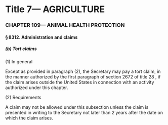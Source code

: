 
# Title 7— AGRICULTURE
### CHAPTER 109— ANIMAL HEALTH PROTECTION
#### § 8312. Administration and claims
##### (b) Tort claims

(1) In general

Except as provided in paragraph (2), the Secretary may pay a tort claim, in the manner authorized by the first paragraph of section 2672 of title 28 , if the claim arises outside the United States in connection with an activity authorized under this chapter.

(2) Requirements

A claim may not be allowed under this subsection unless the claim is presented in writing to the Secretary not later than 2 years after the date on which the claim arises.

